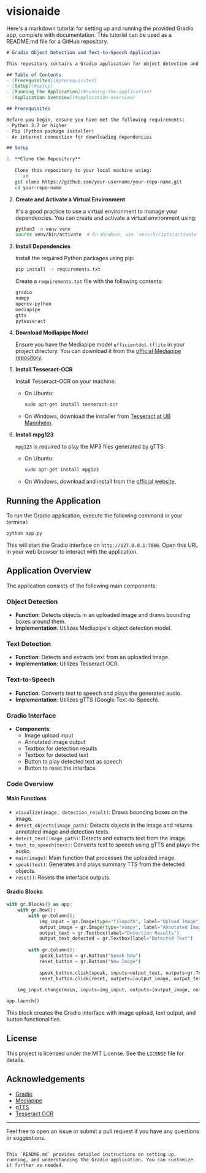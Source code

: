 # visionaide
Here's a markdown tutorial for setting up and running the provided Gradio app, complete with documentation. This tutorial can be used as a README.md file for a GitHub repository.

```markdown
# Gradio Object Detection and Text-to-Speech Application

This repository contains a Gradio application for object detection and text-to-speech using Mediapipe, Tesseract, and gTTS.

## Table of Contents
- [Prerequisites](#prerequisites)
- [Setup](#setup)
- [Running the Application](#running-the-application)
- [Application Overview](#application-overview)

## Prerequisites

Before you begin, ensure you have met the following requirements:
- Python 3.7 or higher
- Pip (Python package installer)
- An internet connection for downloading dependencies

## Setup

1. **Clone the Repository**
   
   Clone this repository to your local machine using:
   ```sh
   git clone https://github.com/your-username/your-repo-name.git
   cd your-repo-name
   ```

2. **Create and Activate a Virtual Environment**

   It's a good practice to use a virtual environment to manage your dependencies. You can create and activate a virtual environment using:
   ```sh
   python3 -m venv venv
   source venv/bin/activate  # On Windows, use `venv\Scripts\activate`
   ```

3. **Install Dependencies**

   Install the required Python packages using pip:
   ```sh
   pip install -r requirements.txt
   ```

   Create a `requirements.txt` file with the following contents:
   ```txt
   gradio
   numpy
   opencv-python
   mediapipe
   gtts
   pytesseract
   ```

4. **Download Mediapipe Model**

   Ensure you have the Mediapipe model `efficientdet.tflite` in your project directory. You can download it from the [official Mediapipe repository](https://github.com/google/mediapipe).

5. **Install Tesseract-OCR**

   Install Tesseract-OCR on your machine:
   - On Ubuntu:
     ```sh
     sudo apt-get install tesseract-ocr
     ```
   - On Windows, download the installer from [Tesseract at UB Mannheim](https://github.com/UB-Mannheim/tesseract/wiki).

6. **Install mpg123**

   `mpg123` is required to play the MP3 files generated by gTTS:
   - On Ubuntu:
     ```sh
     sudo apt-get install mpg123
     ```
   - On Windows, download and install from the [official website](https://www.mpg123.de/download.shtml).

## Running the Application

To run the Gradio application, execute the following command in your terminal:
```sh
python app.py
```

This will start the Gradio interface on `http://127.0.0.1:7860`. Open this URL in your web browser to interact with the application.

## Application Overview

The application consists of the following main components:

### Object Detection
- **Function**: Detects objects in an uploaded image and draws bounding boxes around them.
- **Implementation**: Utilizes Mediapipe's object detection model.

### Text Detection
- **Function**: Detects and extracts text from an uploaded image.
- **Implementation**: Utilizes Tesseract OCR.

### Text-to-Speech
- **Function**: Converts text to speech and plays the generated audio.
- **Implementation**: Utilizes gTTS (Google Text-to-Speech).

### Gradio Interface
- **Components**: 
  - Image upload input
  - Annotated image output
  - Textbox for detection results
  - Textbox for detected text
  - Button to play detected text as speech
  - Button to reset the interface

### Code Overview

#### Main Functions
- `visualize(image, detection_result)`: Draws bounding boxes on the image.
- `detect_objects(image_path)`: Detects objects in the image and returns annotated image and detection texts.
- `detect_text(image_path)`: Detects and extracts text from the image.
- `text_to_speech(text)`: Converts text to speech using gTTS and plays the audio.
- `main(image)`: Main function that processes the uploaded image.
- `speak(text)`: Generates and plays summary TTS from the detected objects.
- `reset()`: Resets the interface outputs.

#### Gradio Blocks
```python
with gr.Blocks() as app:
    with gr.Row():
        with gr.Column():
            img_input = gr.Image(type="filepath", label="Upload Image")
            output_image = gr.Image(type="numpy", label="Annotated Image")
            output_text = gr.Textbox(label="Detection Results")
            output_text_detected = gr.Textbox(label="Detected Text")
        
        with gr.Column():
            speak_button = gr.Button("Speak Now")
            reset_button = gr.Button("New Image")
            
            speak_button.click(speak, inputs=output_text, outputs=gr.Textbox())
            reset_button.click(reset, outputs=[output_image, output_text, output_text_detected])
            
    img_input.change(main, inputs=img_input, outputs=[output_image, output_text, output_text_detected])

app.launch()
```

This block creates the Gradio interface with image upload, text output, and button functionalities.

## License

This project is licensed under the MIT License. See the `LICENSE` file for details.

## Acknowledgements

- [Gradio](https://gradio.app)
- [Mediapipe](https://mediapipe.dev)
- [gTTS](https://gtts.readthedocs.io)
- [Tesseract OCR](https://github.com/tesseract-ocr/tesseract)

---

Feel free to open an issue or submit a pull request if you have any questions or suggestions.
```

This `README.md` provides detailed instructions on setting up, running, and understanding the Gradio application. You can customize it further as needed.
